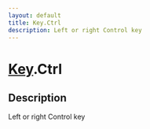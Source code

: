 ```yaml
---
layout: default
title: Key.Ctrl
description: Left or right Control key
---
```

# [Key]({{site.url}}/Pages/Reference/Key.html).Ctrl

## Description
Left or right Control key

